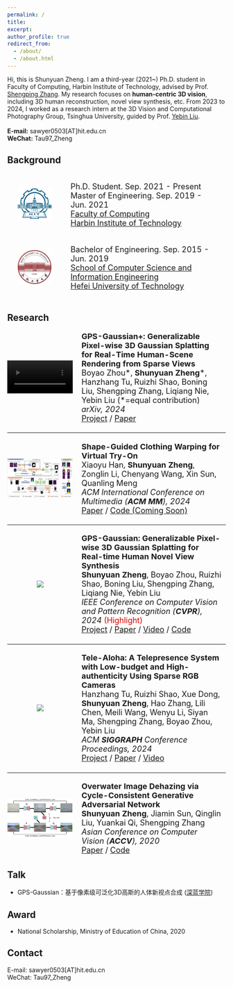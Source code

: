 ```yaml
---
permalink: /
title:
excerpt:
author_profile: true
redirect_from: 
  - /about/
  - /about.html
---
```


<!-- * B.S. in Communication Engineering, Hefei University of Technology, 2019
* M.S. in Computer Science and Technology, Harbin Institute of Technology, 2021
* Ph.D. in Computer Science and Technology, Harbin Institute of Technology, 2025 (expected) -->
Hi, this is Shunyuan Zheng. I am a third-year (2021~) Ph.D. student in Faculty of Computing, Harbin Institute of Technology, advised by Prof. [Shengping Zhang](https://homepage.hit.edu.cn/zhangshengping).
My research focuses on **human-centric 3D vision**, including 3D human reconstruction, novel view synthesis, etc.
From 2023 to 2024, I worked as a research intern at the 3D Vision and Computational Photography Group, Tsinghua University, guided by Prof. [Yebin Liu](https://liuyebin.com).<br>
<br>
<b>E-mail:</b> sawyer0503[AT]hit.edu.cn<br>
<b>WeChat:</b> Tau97_Zheng

## Background

<div>
<table style="width:100%;border:none;border-spacing:0px;border-collapse:separate;margin-right:auto;margin-left:auto;font-size: large">
<tr>
<td style="padding:20px;width:25%;vertical-align:middle;border:none" align="center">
<img width="80" src="../images/hit.png"> 
</td>
<td style="padding:20px;width:75%;vertical-align:middle;border: none" align="left">
Ph.D. Student. Sep. 2021 - Present<br>
Master of Engineering. Sep. 2019 - Jun. 2021<br>
<a href="https://encs.hit.edu.cn">Faculty of Computing</a><br>
<a href="http://en.hit.edu.cn">Harbin Institute of Technology</a><br>
</td>
</tr>

<tr>
<td style="padding:20px;width:25%;vertical-align:middle;border:none" align="center">
<img width="80" src="../images/hfut.jpeg"> 
</td>
<td style="padding:20px;width:75%;vertical-align:middle;border: none" align="left">
Bachelor of Engineering. Sep. 2015 - Jun. 2019<br>
<a href="https://ci.hfut.edu.cn/English/Home.htm">School of Computer Science and Information Engineering</a><br>
<a href="https://www.hfut.edu.cn">Hefei University of Technology</a><br>
</td>
</tr>
</table>    
</div>



## Research

<div>
<table style="width:100%;border:none;border-spacing:0px;border-collapse:separate;margin-right:auto;margin-left:auto;font-size: large">
<tr>
<td style="padding:0px;width:30%;vertical-align:middle;border:none" align="center">
<video width="100%" playsinline="" autoplay="autoplay" loop="loop" preload="" muted="">
  <source src="../images/GPS-Gaussian_Plus.mp4" type="video/mp4">
</video>
</td>
<td style="padding-left:20px;width:70%;vertical-align:middle;border: none" align="left">
<b>GPS-Gaussian+: Generalizable Pixel-wise 3D Gaussian Splatting for Real-Time Human-Scene Rendering from Sparse Views</b><br>
Boyao Zhou*, <b>Shunyuan Zheng</b>*, Hanzhang Tu, Ruizhi Shao, Boning Liu, Shengping Zhang, Liqiang Nie, Yebin Liu (*=equal contribution)<br>
<i>arXiv, 2024</i><br>
<a href="https://yaourtb.github.io/GPS-Gaussian+"><i class="fas fa-fw fa-globe"></i>Project</a> /
<a href="https://arxiv.org/pdf/2411.11363"><i class="fas fa-fw fa-file-pdf"></i>Paper</a> 
</td>
</tr>
</table>
</div>

---

<div>
<table style="width:100%;border:none;border-spacing:0px;border-collapse:separate;margin-right:auto;margin-left:auto;font-size: large">
<tr>
<td style="padding:0px;width:30%;vertical-align:middle;border:none" align="center">
<img width="100%" src="../images/SCW-VTON.png"/>
</td>
<td style="padding-left:20px;width:70%;vertical-align:middle;border: none" align="left">
<b>Shape-Guided Clothing Warping for Virtual Try-On</b><br>
Xiaoyu Han, <b>Shunyuan Zheng</b>, Zonglin Li, Chenyang Wang, Xin Sun, Quanling Meng<br>
<i>ACM International Conference on Multimedia (<b>ACM MM</b>), 2024</i><br>
<a href="https://dl.acm.org/doi/10.1145/3664647.3680756"><i class="fas fa-fw fa-file-pdf"></i>Paper</a> /
<a href=""><i class="fab fa-fw fa-github"></i>Code (Coming Soon)</a>
</td>
</tr>
</table>
</div>

---

<div>
<table style="width:100%;border:none;border-spacing:0px;border-collapse:separate;margin-right:auto;margin-left:auto;font-size: large">
<tr>
<td style="padding:0px;width:30%;vertical-align:middle;border:none" align="center">
<img width="100%" src="../images/GPS-Gaussian.gif"/>
</td>
<td style="padding-left:20px;width:70%;vertical-align:middle;border: none" align="left">
<b>GPS-Gaussian: Generalizable Pixel-wise 3D Gaussian Splatting for Real-time Human Novel View Synthesis</b><br>
<b>Shunyuan Zheng</b>, Boyao Zhou, Ruizhi Shao, Boning Liu, Shengping Zhang, Liqiang Nie, Yebin Liu<br>
<i>IEEE Conference on Computer Vision and Pattern Recognition (<b>CVPR</b>), 2024</i>  <font color="#dd0000">(Highlight)</font><br>
<a href="https://shunyuanzheng.github.io/GPS-Gaussian"><i class="fas fa-fw fa-globe"></i>Project</a> /
<a href="https://arxiv.org/pdf/2312.02155"><i class="fas fa-fw fa-file-pdf"></i>Paper</a> /
<a href="https://youtu.be/HjnBAqjGIAo"><i class="fas fa-fw fa-video"></i>Video</a> /
<a href="https://github.com/aipixel/GPS-Gaussian"><i class="fab fa-fw fa-github"></i>Code</a>
</td>
</tr>
</table>
</div>

---

<div>
<table style="width:100%;border:none;border-spacing:0px;border-collapse:separate;margin-right:auto;margin-left:auto;font-size: large">
<tr>
<td style="padding:0px;width:30%;vertical-align:middle;border:none" align="center">
<img width="100%" src="../images/Tele-Aloha.gif"/>
</td>
<td style="padding-left:20px;width:70%;vertical-align:middle;border: none" align="left">
<b>Tele-Aloha: A Telepresence System with Low-budget and High-authenticity Using Sparse RGB Cameras</b><br>
Hanzhang Tu, Ruizhi Shao, Xue Dong, <b>Shunyuan Zheng</b>, Hao Zhang, Lili Chen, Meili Wang, Wenyu Li, Siyan Ma, Shengping Zhang, Boyao Zhou, Yebin Liu<br>
<i>ACM <b>SIGGRAPH</b> Conference Proceedings, 2024</i><br>
<a href="https://itoshiko.com/c/Tele-Aloha"><i class="fas fa-fw fa-globe"></i>Project</a> /
<a href="https://arxiv.org/pdf/2405.14866"><i class="fas fa-fw fa-file-pdf"></i>Paper</a> /
<a href="https://itoshiko.com/c/Tele-Aloha/#vid"><i class="fas fa-fw fa-video"></i>Video</a>
</td>
</tr>
</table>
</div>

---

<div>
<table style="width:100%;border:none;border-spacing:0px;border-collapse:separate;margin-right:auto;margin-left:auto;font-size: large">
<tr>
<td style="padding:0px;width:30%;vertical-align:middle;border:none" align="center">
<img width="100%" src="../images/OWI-DehazeGAN.jpg"/>
</td>
<td style="padding-left:20px;width:70%;vertical-align:middle;border: none" align="left">
<b>Overwater Image Dehazing via Cycle-Consistent Generative Adversarial Network</b><br>
<b>Shunyuan Zheng</b>, Jiamin Sun, Qinglin Liu, Yuankai Qi, Shengping Zhang<br>
<i>Asian Conference on Computer Vision (<b>ACCV</b>), 2020</i><br>
<a href="https://openaccess.thecvf.com/content/ACCV2020/papers/Zheng_Overwater_Image_Dehazing_via_Cycle-Consistent_Generative_Adversarial_Network_ACCV_2020_paper.pdf"><i class="fas fa-fw fa-file-pdf"></i>Paper</a> /
<a href="https://github.com/ShunyuanZheng/OWI-DehazeGAN"><i class="fab fa-fw fa-github"></i>Code</a>
</td>
</tr>
</table>
</div>

## Talk
+ GPS-Gaussian：基于像素级可泛化3D高斯的人体新视点合成 ([深蓝学院](https://www.shenlanxueyuan.com/open/course/226))

## Award
+ National Scholarship, Ministry of Education of China, 2020

## Contact
E-mail: sawyer0503[AT]hit.edu.cn<br>
WeChat: Tau97_Zheng
